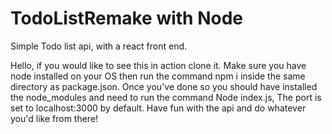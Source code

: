 # TodoListRemake with Node
Simple Todo list api, with a react front end.

Hello, if you would like to see this in action clone it.
Make sure you have node installed on your OS then run the command npm i inside the same directory as package.json.
Once you've done so you should have installed the node_modules and need to run the command Node index.js,
The port is set to localhost:3000 by default. Have fun with the api and do whatever you'd like from there!
